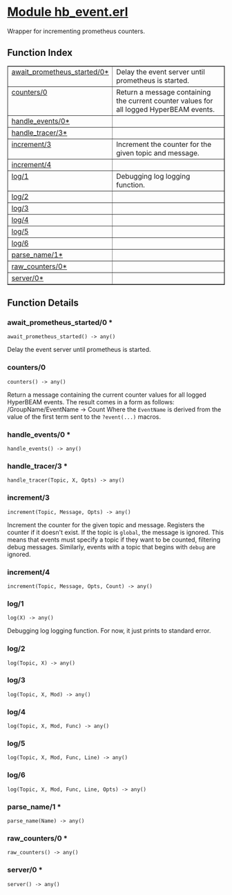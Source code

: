 # [Module hb_event.erl](https://github.com/permaweb/HyperBEAM/blob/main/src/hb_event.erl)




Wrapper for incrementing prometheus counters.

<a name="index"></a>

## Function Index ##


<table width="100%" border="1" cellspacing="0" cellpadding="2" summary="function index"><tr><td valign="top"><a href="#await_prometheus_started-0">await_prometheus_started/0*</a></td><td>Delay the event server until prometheus is started.</td></tr><tr><td valign="top"><a href="#counters-0">counters/0</a></td><td>Return a message containing the current counter values for all logged
HyperBEAM events.</td></tr><tr><td valign="top"><a href="#handle_events-0">handle_events/0*</a></td><td></td></tr><tr><td valign="top"><a href="#handle_tracer-3">handle_tracer/3*</a></td><td></td></tr><tr><td valign="top"><a href="#increment-3">increment/3</a></td><td>Increment the counter for the given topic and message.</td></tr><tr><td valign="top"><a href="#increment-4">increment/4</a></td><td></td></tr><tr><td valign="top"><a href="#log-1">log/1</a></td><td>Debugging log logging function.</td></tr><tr><td valign="top"><a href="#log-2">log/2</a></td><td></td></tr><tr><td valign="top"><a href="#log-3">log/3</a></td><td></td></tr><tr><td valign="top"><a href="#log-4">log/4</a></td><td></td></tr><tr><td valign="top"><a href="#log-5">log/5</a></td><td></td></tr><tr><td valign="top"><a href="#log-6">log/6</a></td><td></td></tr><tr><td valign="top"><a href="#parse_name-1">parse_name/1*</a></td><td></td></tr><tr><td valign="top"><a href="#raw_counters-0">raw_counters/0*</a></td><td></td></tr><tr><td valign="top"><a href="#server-0">server/0*</a></td><td></td></tr></table>


<a name="functions"></a>

## Function Details ##

<a name="await_prometheus_started-0"></a>

### await_prometheus_started/0 * ###

`await_prometheus_started() -> any()`

Delay the event server until prometheus is started.

<a name="counters-0"></a>

### counters/0 ###

`counters() -> any()`

Return a message containing the current counter values for all logged
HyperBEAM events. The result comes in a form as follows:
/GroupName/EventName -> Count
Where the `EventName` is derived from the value of the first term sent to the
`?event(...)` macros.

<a name="handle_events-0"></a>

### handle_events/0 * ###

`handle_events() -> any()`

<a name="handle_tracer-3"></a>

### handle_tracer/3 * ###

`handle_tracer(Topic, X, Opts) -> any()`

<a name="increment-3"></a>

### increment/3 ###

`increment(Topic, Message, Opts) -> any()`

Increment the counter for the given topic and message. Registers the
counter if it doesn't exist. If the topic is `global`, the message is ignored.
This means that events must specify a topic if they want to be counted,
filtering debug messages. Similarly, events with a topic that begins with
`debug` are ignored.

<a name="increment-4"></a>

### increment/4 ###

`increment(Topic, Message, Opts, Count) -> any()`

<a name="log-1"></a>

### log/1 ###

`log(X) -> any()`

Debugging log logging function. For now, it just prints to standard
error.

<a name="log-2"></a>

### log/2 ###

`log(Topic, X) -> any()`

<a name="log-3"></a>

### log/3 ###

`log(Topic, X, Mod) -> any()`

<a name="log-4"></a>

### log/4 ###

`log(Topic, X, Mod, Func) -> any()`

<a name="log-5"></a>

### log/5 ###

`log(Topic, X, Mod, Func, Line) -> any()`

<a name="log-6"></a>

### log/6 ###

`log(Topic, X, Mod, Func, Line, Opts) -> any()`

<a name="parse_name-1"></a>

### parse_name/1 * ###

`parse_name(Name) -> any()`

<a name="raw_counters-0"></a>

### raw_counters/0 * ###

`raw_counters() -> any()`

<a name="server-0"></a>

### server/0 * ###

`server() -> any()`


